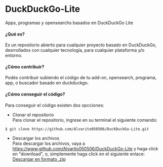 # DuckDuckGo-Lite
Apps, programas y opensearchs basados en DuckDuckGo Lite


#### ¿Qué es?
Es un repositorio abierto para cualquier proyecto basado en DuckDuckGo, desrrollados con cualquier tecnología, para cualquier plataforma y/o entorno.

#### ¿Cómo contribuir?
Podés contribuir subiendo el código de tu add-on, opensearch, programa, app, o buscador basado en duckduckgo.

#### ¿Cómo conseguir el código?
Para conseguir el código existen dos opcciones:
+ Clonar el repositorio  
Para clonar el repositorio, ingrese en su terminal el siguiente comando:
```shell
$ git clone https://github.com/Alvarito050506/DuckDuckGo-Lite.git
```
+ Descargar los archivos  
Para descargar los archivos, vaya a <https://www.github.com/Alvarito050506/DuckDuckGo-Lite> y haga click en "download", o, simplemente haga click en el siguiente enlace:
[Descargar en formato .zip](https://github.com/Alvarito050506/DuckDuckGo-Lite/archive/master.zip)
